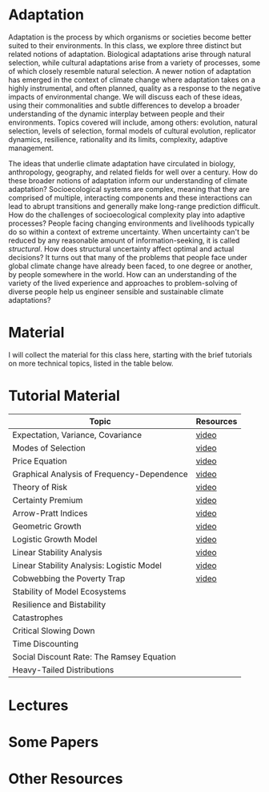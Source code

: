 # Adaptation
Adaptation is the process by which organisms or societies become better suited to their environments. In this class, we explore three distinct but related notions of adaptation. Biological adaptations arise through natural selection, while cultural adaptations arise from a variety of processes, some of which closely resemble natural selection. A newer notion of adaptation has emerged in the context of climate change where adaptation takes on a highly instrumental, and often planned, quality as a response to the negative impacts of environmental change. We will discuss each of these ideas, using their commonalities and subtle differences to develop a broader understanding of the dynamic interplay between people and their environments. Topics covered will include, among others: evolution, natural selection, levels of selection, formal models of cultural evolution, replicator dynamics, resilience, rationality and its limits, complexity, adaptive management.

The ideas that underlie climate adaptation have circulated in biology, anthropology, geography, and related fields for well over a century. How do these broader notions of adaptation inform our understanding of climate adaptation? Socioecological systems are complex, meaning that they are comprised of multiple, interacting components and these interactions can lead to abrupt transitions and generally make long-range prediction difficult. How do the challenges of socioecological complexity play into adaptive processes? People facing changing environments and livelihoods typically do so within a context of extreme uncertainty. When uncertainty can't be reduced by any reasonable amount of information-seeking, it is called *structural*. How does structural uncertainty affect optimal and actual decisions? It turns out that many of the problems that people face under global climate change have already been faced, to one degree or another, by people somewhere in the world. How can an understanding of the variety of the lived experience and approaches to problem-solving of diverse people help us engineer sensible and sustainable climate adaptations?


# Material

I will collect the material for this class here, starting with the brief tutorials on more technical topics, listed in the table below. 


# Tutorial Material

| Topic                                      | Resources                               |
| ------------------------------------------ | --------------------------------------- |
| Expectation, Variance, Covariance          | [video](https://youtu.be/Tec3kQ2X8Ss) |
| Modes of Selection                         | [video](https://youtu.be/uJGowdh6o8o) |
| Price Equation                             | [video](https://youtu.be/V6WBeWryyLo) |
| Graphical Analysis of Frequency-Dependence | [video](https://youtu.be/4CDCfKiC_n4) |
| Theory of Risk                             | [video](https://youtu.be/VlvLzPq3BmA) |
| Certainty Premium                          | [video](https://youtu.be/HfEyO5U-eQw) |
| Arrow-Pratt Indices                        | [video](https://youtu.be/OKMmWiXSZk4) |
| Geometric Growth                           | [video](https://youtu.be/2gVmfX-Cb4k) |
| Logistic Growth Model                      | [video](https://youtu.be/tLkX2TdPGDg) |
| Linear Stability Analysis                  | [video](https://youtu.be/I97OnZemmd0) |
| Linear Stability Analysis: Logistic Model  | [video](https://youtu.be/3dUF0lT6Wmg) |
| Cobwebbing the Poverty Trap                | [video](https://youtu.be/hB3Vgzn29Vg) |
| Stability of Model Ecosystems              | |
| Resilience and Bistability                 | |
| Catastrophes                               | |
| Critical Slowing Down                      | |
| Time Discounting                           | |
| Social Discount Rate: The Ramsey Equation  | |
| Heavy-Tailed Distributions                 | |

# Lectures



# Some Papers




# Other Resources



